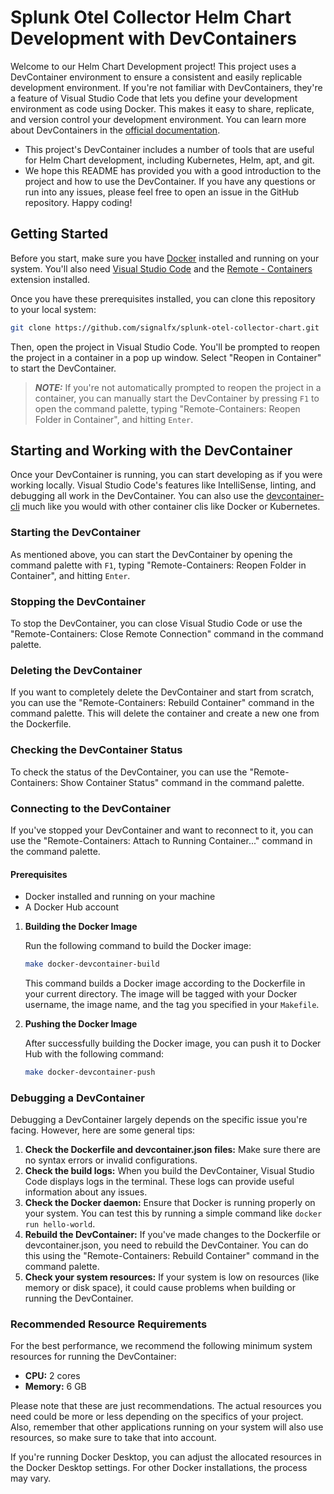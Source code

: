 # Splunk Otel Collector Helm Chart Development with DevContainers

Welcome to our Helm Chart Development project! This project uses a DevContainer environment to ensure a consistent and easily replicable development environment. If you're not familiar with DevContainers, they're a feature of Visual Studio Code that lets you define your development environment as code using Docker. This makes it easy to share, replicate, and version control your development environment. You can learn more about DevContainers in the [official documentation](https://code.visualstudio.com/docs/remote/containers).
- This project's DevContainer includes a number of tools that are useful for Helm Chart development, including Kubernetes, Helm, apt, and git.
- We hope this README has provided you with a good introduction to the project and how to use the DevContainer. If you have any questions or run into any issues, please feel free to open an issue in the GitHub repository. Happy coding!

## Getting Started

Before you start, make sure you have [Docker](https://www.docker.com/get-started) installed and running on your system. You'll also need [Visual Studio Code](https://code.visualstudio.com/download) and the [Remote - Containers](https://marketplace.visualstudio.com/items?itemName=ms-vscode-remote.remote-containers) extension installed.

Once you have these prerequisites installed, you can clone this repository to your local system:

```bash
git clone https://github.com/signalfx/splunk-otel-collector-chart.git
```

Then, open the project in Visual Studio Code. You'll be prompted to reopen the project in a container in a pop up window. Select "Reopen in Container" to start the DevContainer.

> **_NOTE:_** If you're not automatically prompted to reopen the project in a container, you can manually start the DevContainer by pressing `F1` to open the command palette, typing "Remote-Containers: Reopen Folder in Container", and hitting `Enter`.

## Starting and Working with the DevContainer

Once your DevContainer is running, you can start developing as if you were working locally. Visual Studio Code's features like IntelliSense, linting, and debugging all work in the DevContainer.
You can also use the [devcontainer-cli](https://code.visualstudio.com/docs/devcontainers/devcontainer-cli) much like you would with other container clis like Docker or Kubernetes.

### Starting the DevContainer

As mentioned above, you can start the DevContainer by opening the command palette with `F1`, typing "Remote-Containers: Reopen Folder in Container", and hitting `Enter`.

### Stopping the DevContainer

To stop the DevContainer, you can close Visual Studio Code or use the "Remote-Containers: Close Remote Connection" command in the command palette.

### Deleting the DevContainer

If you want to completely delete the DevContainer and start from scratch, you can use the "Remote-Containers: Rebuild Container" command in the command palette. This will delete the container and create a new one from the Dockerfile.

### Checking the DevContainer Status

To check the status of the DevContainer, you can use the "Remote-Containers: Show Container Status" command in the command palette.

### Connecting to the DevContainer

If you've stopped your DevContainer and want to reconnect to it, you can use the "Remote-Containers: Attach to Running Container..." command in the command palette.

#### Prerequisites

- Docker installed and running on your machine
- A Docker Hub account

1. **Building the Docker Image**

   Run the following command to build the Docker image:

   ```bash
   make docker-devcontainer-build
   ```

   This command builds a Docker image according to the Dockerfile in your current directory. The image will be tagged with your Docker username, the image name, and the tag you specified in your `Makefile`.

2. **Pushing the Docker Image**

   After successfully building the Docker image, you can push it to Docker Hub with the following command:

   ```bash
   make docker-devcontainer-push
   ```

### Debugging a DevContainer

Debugging a DevContainer largely depends on the specific issue you're facing. However, here are some general tips:

1. **Check the Dockerfile and devcontainer.json files:** Make sure there are no syntax errors or invalid configurations.
2. **Check the build logs:** When you build the DevContainer, Visual Studio Code displays logs in the terminal. These logs can provide useful information about any issues.
3. **Check the Docker daemon:** Ensure that Docker is running properly on your system. You can test this by running a simple command like `docker run hello-world`.
4. **Rebuild the DevContainer:** If you've made changes to the Dockerfile or devcontainer.json, you need to rebuild the DevContainer. You can do this using the "Remote-Containers: Rebuild Container" command in the command palette.
5. **Check your system resources:** If your system is low on resources (like memory or disk space), it could cause problems when building or running the DevContainer.

### Recommended Resource Requirements

For the best performance, we recommend the following minimum system resources for running the DevContainer:

- **CPU:** 2 cores
- **Memory:** 6 GB

Please note that these are just recommendations. The actual resources you need could be more or less depending on the specifics of your project. Also, remember that other applications running on your system will also use resources, so make sure to take that into account.

If you're running Docker Desktop, you can adjust the allocated resources in the Docker Desktop settings. For other Docker installations, the process may vary.
